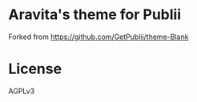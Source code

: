 # Aravita's theme for Publii

Forked from https://github.com/GetPublii/theme-Blank

# License

AGPLv3
